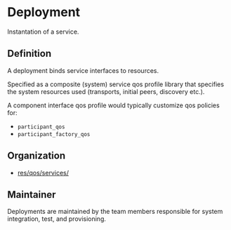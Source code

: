 # Deployment

Instantation of a service.


## Definition

A deployment binds service interfaces to resources. 

Specified as a composite (system) service qos profile library that 
specifies the system resources used (transports, initial peers, 
discovery etc.).

A component interface qos profile would typically customize qos policies for:
- `participant_qos`
- `participant_factory_qos`

## Organization

- [res/qos/services/](../../res/qos/services/README.md)


## Maintainer

Deployments are maintained by the team members responsible for system 
integration, test, and provisioning.
